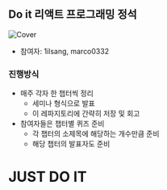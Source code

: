 ## Do it 리액트 프로그래밍 정석

![Cover](https://image.yes24.com/momo/TopCate2918/MidCate010/291798691.jpg)

- 참여자: 1ilsang, marco0332

### 진행방식

- 매주 각자 한 챕터씩 정리
  - 세미나 형식으로 발표
  - 이 레파지토리에 간략히 저장 및 회고
- 참여자들은 챕터별 퀴즈 준비
  - 각 챕터의 소제목에 해당하는 개수만큼 준비
  - 해당 챕터의 발표자도 준비

# JUST DO IT
